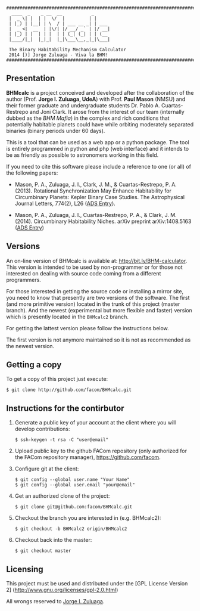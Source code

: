 ```
################################################################################
  ____  _    _ __  __           _      
 |  _ \| |  | |  \/  |         | |     
 | |_) | |__| | \  / | ___ __ _| | ___ 
 |  _ <|  __  | |\/| |/ __/ _` | |/ __|
 | |_) | |  | | |  | | (_| (_| | | (__ 
 |____/|_|  |_|_|  |_|\___\__,_|_|\___|

 The Binary Habitability Mechanism Calculator
 2014 [)] Jorge Zuluaga - Viva la BHM!
################################################################################
```

Presentation
------------

**BHMcalc** is a project conceived and developed after the
collaboration of the author (Prof. **Jorge I. Zuluaga, UdeA**) with
Prof. **Paul Mason** (NMSU) and their former graduate and
undergraduate students Dr. Pablo A. Cuartas-Restrepo and Joni Clark.
It arose from the interest of our team (internally dubbed as the *BHM
Mafia*) in the complex and rich conditions that potentially habitable
planets could have while orbiting moderately separated binaries
(binary periods under 60 days).

This is a tool that can be used as a web app or a python package.  The
tool is entirely programmed in python and php (web interface) and it
intends to be as friendly as possible to astronomers working in this
field.

If you need to cite this software please include a reference to one
(or all) of the following papers:

- Mason, P. A., Zuluaga, J. I., Clark, J. M., & Cuartas-Restrepo,
  P. A. (2013). Rotational Synchronization May Enhance Habitability
  for Circumbinary Planets: Kepler Binary Case Studies. The
  Astrophysical Journal Letters, 774(2), L26 ([ADS
  Entry](http://adsabs.harvard.edu/abs/2013ApJ...774L..26M)).

- Mason, P. A., Zuluaga, J. I., Cuartas-Restrepo, P. A., & Clark,
  J. M. (2014). Circumbinary Habitability Niches. arXiv preprint
  arXiv:1408.5163 ([ADS
  Entry](http://adsabs.harvard.edu/abs/2014arXiv1408.5163M))

Versions
--------

An on-line version of BHMcalc is available at:
http://bit.ly/BHM-calculator.  This version is intended to be used by
non-programmer or for those not interested on dealing with source code
coming from a different programmers.

For those interested in getting the source code or installing a mirror
site, you need to know that presently are two versions of the
software.  The first (and more primitive version) located in the trunk
of this project (master branch).  And the newest (experimental but
more flexible and faster) version which is presently located in the
`BHMcalc2` branch.

For getting the lattest version please follow the instructions below.

The first version is not anymore maintained so it is not as
recommended as the newest version.

Getting a copy
--------------

To get a copy of this project just execute:

```
$ git clone http://github.com/facom/BHMcalc.git
```

Instructions for the contirbutor
--------------------------------

1. Generate a public key of your account at the client where you will
   develop contributions:
   
   ```
   $ ssh-keygen -t rsa -C "user@email"
   ```

2. Upload public key to the github FACom repository (only authorized
   for the FACom repository manager), https://github.com/facom.

3. Configure git at the client:

   ```
   $ git config --global user.name "Your Name"
   $ git config --global user.email "your@email"
   ```

4. Get an authorized clone of the project:

   ```
   $ git clone git@github.com:facom/BHMcalc.git
   ```

5. Checkout the branch you are interested in (e.g. BHMcalc2):

   ```
   $ git checkout -b BHMcalc2 origin/BHMcalc2
   ```

6. Checkout back into the master:

   ```
   $ git checkout master
   ```

Licensing
---------

This project must be used and distributed under the [GPL License
Version 2] (http://www.gnu.org/licenses/gpl-2.0.html)

All wrongs reserved to [Jorge I. Zuluaga](mailto:zuluagajorge@gmail.com).
